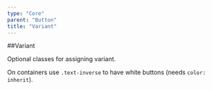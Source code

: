 ```yaml
---
type: "Core"
parent: "Button"
title: "Variant"
---
```


##Variant

Optional classes for assigning variant.

<demo>
  <demovanilla src="inline/core/button/variant">
  </demovanilla>
</demo>

On containers use `.text-inverse` to have white buttons (needs `color: inherit`).

<demo>
  <demovanilla src="inline/core/button/inverse">
  </demovanilla>
</demo>

